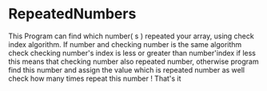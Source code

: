 # RepeatedNumbers
This Program can find which number( s ) repeated your array, using check index algorithm.
If number and checking number is the same algorithm check checking number's index is less or greater than number'index 
if less this means that checking number also repeated number,
otherwise program find this number and assign the value which is repeated number as well check how many times repeat this number !
That's it
